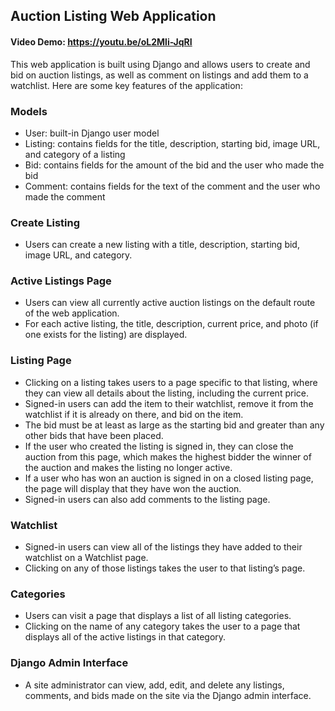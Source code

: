 ## Auction Listing Web Application

#### Video Demo:  <https://youtu.be/oL2Mli-JqRI>

This web application is built using Django and allows users to create and bid on auction listings, as well as comment on listings and add them to a watchlist. Here are some key features of the application:

### Models
- User: built-in Django user model
- Listing: contains fields for the title, description, starting bid, image URL, and category of a listing
- Bid: contains fields for the amount of the bid and the user who made the bid
- Comment: contains fields for the text of the comment and the user who made the comment

### Create Listing
- Users can create a new listing with a title, description, starting bid, image URL, and category.

### Active Listings Page
- Users can view all currently active auction listings on the default route of the web application.
- For each active listing, the title, description, current price, and photo (if one exists for the listing) are displayed.

### Listing Page
- Clicking on a listing takes users to a page specific to that listing, where they can view all details about the listing, including the current price.
- Signed-in users can add the item to their watchlist, remove it from the watchlist if it is already on there, and bid on the item.
- The bid must be at least as large as the starting bid and greater than any other bids that have been placed.
- If the user who created the listing is signed in, they can close the auction from this page, which makes the highest bidder the winner of the auction and makes the listing no longer active.
- If a user who has won an auction is signed in on a closed listing page, the page will display that they have won the auction.
- Signed-in users can also add comments to the listing page.

### Watchlist
- Signed-in users can view all of the listings they have added to their watchlist on a Watchlist page.
- Clicking on any of those listings takes the user to that listing’s page.

### Categories
- Users can visit a page that displays a list of all listing categories.
- Clicking on the name of any category takes the user to a page that displays all of the active listings in that category.

### Django Admin Interface
- A site administrator can view, add, edit, and delete any listings, comments, and bids made on the site via the Django admin interface.
